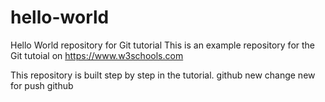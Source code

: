 # hello-world
Hello World repository for Git tutorial
This is an example repository for the Git tutoial on https://www.w3schools.com

This repository is built step by step in the tutorial.
github
new change
new for push github
